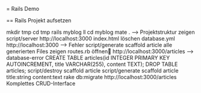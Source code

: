 = Rails Demo


== Rails Projekt aufsetzen

mkdir tmp
cd tmp
rails myblog
ll
cd myblog
mate .
--> Projektstruktur zeigen
script/server
http://localhost:3000
index.html löschen
database.yml
http://localhost:3000 --> Fehler
script/generate scaffold article
alle generierten Files zeigen
routes.rb öffnen
http://localhost:3000/articles --> database-error
CREATE TABLE articles(id INTEGER PRIMARY KEY AUTOINCREMENT, title VARCHAR(255), content TEXT);
DROP TABLE articles;
script/destroy scaffold article
script/generate scaffold article title:string content:text
rake db:migrate
http://localhost:3000/articles
Komplettes CRUD-Interface